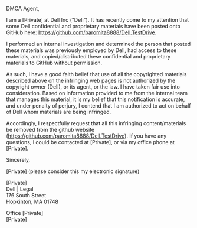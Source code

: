 
DMCA Agent,

I am a [Private] at Dell Inc ("Dell"). It has recently come to my attention that some Dell confidential and proprietary materials have been posted onto GitHub here: https://github.com/paromita8888/Dell.TestDrive. 

I performed an internal investigation and determined the person that posted these materials was previously employed by Dell, had access to these materials, and copied/distributed these confidential and proprietary materials to GitHub without permission.

As such, I have a good faith belief that use of all the copyrighted materials described above on the infringing web pages is not authorized by the copyright owner (Dell), or its agent, or the law. I have taken fair use into consideration. Based on information provided to me from the internal team that manages this material, it is my belief that this notification is accurate, and under penalty of perjury, I contend that I am authorized to act on behalf of Dell whom materials are being infringed.

Accordingly, I respectfully request that all this infringing content/materials be removed from the github website (https://github.com/paromita8888/Dell.TestDrive). If you have any questions, I could be contacted at [Private], or via my office phone at [Private].

Sincerely,

[Private] (please consider this my electronic signature)

[Private]  
Dell | Legal  
176 South Street  
Hopkinton, MA 01748

Office [Private]  
[Private]
